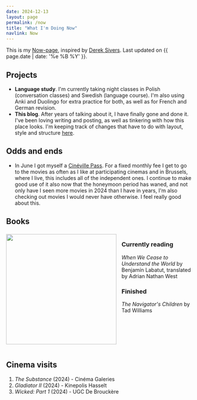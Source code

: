 ```yaml
---
date: 2024-12-13
layout: page
permalink: /now
title: "What I'm Doing Now"
navlink: Now
---
```

This is my [Now-page](https://nownownow.com/about), inspired by [Derek Sivers](https://sive.rs/). Last updated on {{ page.date | date: '%e %B %Y' }}.

## Projects

- **Language study**. I'm currently taking night classes in Polish (conversation classes) and Swedish (language course). I'm also using Anki and Duolingo for extra practice for both, as well as for French and German revision.
- **This blog**. After years of talking about it, I have finally gone and done it. I've been loving writing and posting, as well as tinkering with how this place looks. I'm keeping track of changes that have to do with layout, style and structure [here]({{site.baseurl}}/changelog).

## Odds and ends
- In June I got myself a [Cinéville Pass](https://cinevillepass.be/en-BE). For a fixed monthly fee I get to go to the movies as often as I like at participating cinemas and in Brussels, where I live, this includes all of the independent ones. I continue to make good use of it also now that the honeymoon period has waned, and not only have I seen more movies in 2024 than I have in years, I'm also checking out movies I would never have otherwise. I feel really good about this.

## Books

<div style="display: flex;">
  <img src="{{site.baseurl}}/docs/assets/images/cease.jpg" style="height: 300px; vertical-align: top; margin: 0.3em 1em 1em 0;" />
  <div>
    <h3>Currently reading</h3>
    <p><i>When We Cease to Understand the World</i> by Benjamín Labatut, translated by Adrian Nathan West</p>
    <h3>Finished</h3>
    <p><i>The Navigator's Children</i> by Tad Williams</p>
  </div>
</div>


## Cinema visits
1. _The Substance_ (2024) - Cinéma Galeries
2. _Gladiator II_ (2024) - Kinepolis Hasselt
3. _Wicked: Part 1_ (2024) - UGC De Brouckère
